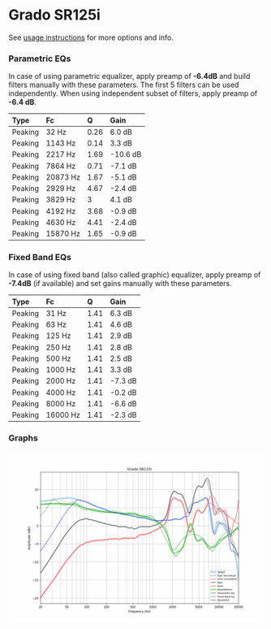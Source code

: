 # Grado SR125i
See [usage instructions](https://github.com/jaakkopasanen/AutoEq#usage) for more options and info.

### Parametric EQs
In case of using parametric equalizer, apply preamp of **-6.4dB** and build filters manually
with these parameters. The first 5 filters can be used independently.
When using independent subset of filters, apply preamp of **-6.4 dB**.

| Type    | Fc       |    Q | Gain     |
|:--------|:---------|:-----|:---------|
| Peaking | 32 Hz    | 0.26 | 6.0 dB   |
| Peaking | 1143 Hz  | 0.14 | 3.3 dB   |
| Peaking | 2217 Hz  | 1.69 | -10.6 dB |
| Peaking | 7864 Hz  | 0.71 | -7.1 dB  |
| Peaking | 20873 Hz | 1.67 | -5.1 dB  |
| Peaking | 2929 Hz  | 4.67 | -2.4 dB  |
| Peaking | 3829 Hz  | 3    | 4.1 dB   |
| Peaking | 4192 Hz  | 3.68 | -0.9 dB  |
| Peaking | 4630 Hz  | 4.41 | -2.4 dB  |
| Peaking | 15870 Hz | 1.65 | -0.9 dB  |

### Fixed Band EQs
In case of using fixed band (also called graphic) equalizer, apply preamp of **-7.4dB**
(if available) and set gains manually with these parameters.

| Type    | Fc       |    Q | Gain    |
|:--------|:---------|:-----|:--------|
| Peaking | 31 Hz    | 1.41 | 6.3 dB  |
| Peaking | 63 Hz    | 1.41 | 4.6 dB  |
| Peaking | 125 Hz   | 1.41 | 2.9 dB  |
| Peaking | 250 Hz   | 1.41 | 2.8 dB  |
| Peaking | 500 Hz   | 1.41 | 2.5 dB  |
| Peaking | 1000 Hz  | 1.41 | 3.3 dB  |
| Peaking | 2000 Hz  | 1.41 | -7.3 dB |
| Peaking | 4000 Hz  | 1.41 | -0.2 dB |
| Peaking | 8000 Hz  | 1.41 | -6.6 dB |
| Peaking | 16000 Hz | 1.41 | -2.3 dB |

### Graphs
![](./Grado%20SR125i.png)